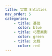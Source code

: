 ```yaml
---
title: 实体 Entities
nav_order: 5
categories:
    - title: 基础
      color: blue
    - title: 巧思案例
      color: green
    - title: 文档
      color: red
---
```

